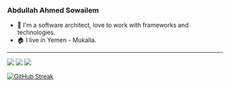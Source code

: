 <!--
**sowailem/sowailem** is a ✨ _special_ ✨ repository because its `README.md` (this file) appears on your GitHub profile.

Here are some ideas to get you started:

- 🔭 I’m currently working on ...
- 🌱 I’m currently learning ...
- 👯 I’m looking to collaborate on ...
- 🤔 I’m looking for help with ...
- 💬 Ask me about ...
- 📫 How to reach me: ...
- 😄 Pronouns: ...
- ⚡ Fun fact: ...
-->

### Abdullah Ahmed Sowailem

- 👋 I'm a software architect, love to work with frameworks and technologies.
- 🏠 I live in Yemen - Mukalla.

<hr/>
<img src="https://github-readme-stats.vercel.app/api?username=sowailem&count_private=true&show_icons=true&hide_title=true" />
<img src="https://github-profile-trophy.vercel.app/?username=sowailem&theme=flat&no-frame=true&margin-w=30" />
<img src="https://github-readme-stats.vercel.app/api/top-langs/?username=sowailem&hide_title=true&layout=compact" />

[![GitHub Streak](https://github-readme-streak-stats.herokuapp.com?user=sowailem&theme=gruvbox_duo&hide_border=true)](https://github.com/sowailem)
